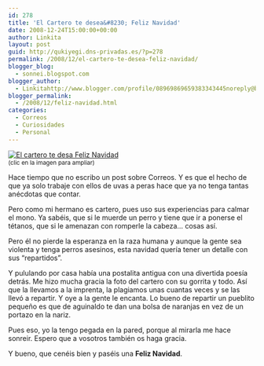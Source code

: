 ```yaml
---
id: 278
title: 'El Cartero te desea&#8230; Feliz Navidad'
date: 2008-12-24T15:00:00+00:00
author: Linkita
layout: post
guid: http://qukiyegi.dns-privadas.es/?p=278
permalink: /2008/12/el-cartero-te-desea-feliz-navidad/
blogger_blog:
  - sonnei.blogspot.com
blogger_author:
  - Linkitahttp://www.blogger.com/profile/08969869659383343445noreply@blogger.com
blogger_permalink:
  - /2008/12/feliz-navidad.html
categories:
  - Correos
  - Curiosidades
  - Personal
---
```

[![El cartero te desa Feliz Navidad](http://2.bp.blogspot.com/_c4taigpzpEQ/SVJRJ1GyzFI/AAAAAAAAA2U/lPpFJ_DVmLY/s400/cartero.jpg)](http://2.bp.blogspot.com/_c4taigpzpEQ/SVJRJ1GyzFI/AAAAAAAAA2U/lPpFJ_DVmLY/s1600-h/cartero.jpg)  
<span style="font-size:85%;">(clic en la imagen para ampliar)</span>

Hace tiempo que no escribo un post sobre Correos. Y es que el hecho de que ya solo trabaje con ellos de uvas a peras hace que ya no tenga tantas anécdotas que contar.

Pero como mi hermano es cartero, pues uso sus experiencias para calmar el mono. Ya sabéis, que si le muerde un perro y tiene que ir a ponerse el tétanos, que si le amenazan con romperle la cabeza&#8230; cosas así.

Pero él no pierde la esperanza en la raza humana y aunque la gente sea violenta y tenga perros asesinos, esta navidad quería tener un detalle con sus &#8220;repartidos&#8221;.

Y pululando por casa había una postalita antigua con una divertida poesía detrás. Me hizo mucha gracia la foto del cartero con su gorrita y todo. Así que la llevamos a la imprenta, la plagiamos unas cuantas veces y se las llevó a repartir. Y oye a la gente le encanta. Lo bueno de repartir un pueblito pequeño es que de aguinaldo te dan una bolsa de naranjas en vez de un portazo en la nariz.

Pues eso, yo la tengo pegada en la pared, porque al mirarla me hace sonreir. Espero que a vosotros también os haga gracia.

Y bueno, que cenéis bien y paséis una <span style="font-weight: bold;">Feliz Navidad</span>.